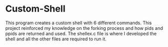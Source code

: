 # Custom-Shell
This program creates a custom shell with 6 different commands. This project reinforced my knowledge on the forking process and how pids and ppids are returned and used. The shellex.c file is where I developed the shell and all the other files are required to run it.
